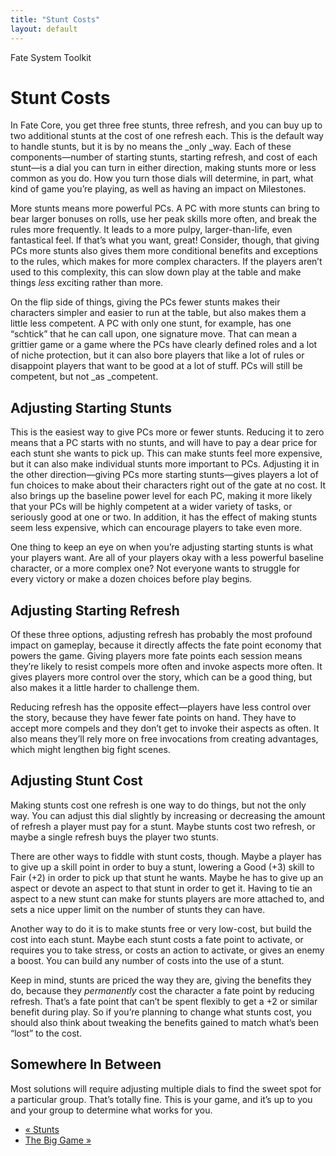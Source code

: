 ```yaml
---
title: "Stunt Costs"
layout: default
---
```

    
Fate System Toolkit

#  Stunt Costs

In Fate Core, you get three free stunts, three refresh, and you can buy up to
two additional stunts at the cost of one refresh each. This is the default way
to handle stunts, but it is by no means the _only _way. Each of these
components—number of starting stunts, starting refresh, and cost of each
stunt—is a dial you can turn in either direction, making stunts more or less
common as you do. How you turn those dials will determine, in part, what kind
of game you’re playing, as well as having an impact on Milestones.

More stunts means more powerful PCs. A PC with more stunts can bring to bear
larger bonuses on rolls, use her peak skills more often, and break the rules
more frequently. It leads to a more pulpy, larger-than-life, even fantastical
feel. If that’s what you want, great! Consider, though, that giving PCs more
stunts also gives them more conditional benefits and exceptions to the rules,
which makes for more complex characters. If the players aren’t used to this
complexity, this can slow down play at the table and make things _less_
exciting rather than more.

On the flip side of things, giving the PCs fewer stunts makes their characters
simpler and easier to run at the table, but also makes them a little less
competent. A PC with only one stunt, for example, has one “schtick” that he
can call upon, one signature move. That can mean a grittier game or a game
where the PCs have clearly defined roles and a lot of niche protection, but it
can also bore players that like a lot of rules or disappoint players that want
to be good at a lot of stuff. PCs will still be competent, but not _as
_competent.

## Adjusting Starting Stunts

This is the easiest way to give PCs more or fewer stunts. Reducing it to zero
means that a PC starts with no stunts, and will have to pay a dear price for
each stunt she wants to pick up. This can make stunts feel more expensive, but
it can also make individual stunts more important to PCs. Adjusting it in the
other direction—giving PCs more starting stunts—gives players a lot of fun
choices to make about their characters right out of the gate at no cost. It
also brings up the baseline power level for each PC, making it more likely
that your PCs will be highly competent at a wider variety of tasks, or
seriously good at one or two. In addition, it has the effect of making stunts
seem less expensive, which can encourage players to take even more.

One thing to keep an eye on when you’re adjusting starting stunts is what your
players want. Are all of your players okay with a less powerful baseline
character, or a more complex one? Not everyone wants to struggle for every
victory or make a dozen choices before play begins.

## Adjusting Starting Refresh

Of these three options, adjusting refresh has probably the most profound
impact on gameplay, because it directly affects the fate point economy that
powers the game. Giving players more fate points each session means they’re
likely to resist compels more often and invoke aspects more often. It gives
players more control over the story, which can be a good thing, but also makes
it a little harder to challenge them.

Reducing refresh has the opposite effect—players have less control over the
story, because they have fewer fate points on hand. They have to accept more
compels and they don’t get to invoke their aspects as often. It also means
they’ll rely more on free invocations from creating advantages, which might
lengthen big fight scenes.

## Adjusting Stunt Cost

Making stunts cost one refresh is one way to do things, but not the only way.
You can adjust this dial slightly by increasing or decreasing the amount of
refresh a player must pay for a stunt. Maybe stunts cost two refresh, or maybe
a single refresh buys the player two stunts.

There are other ways to fiddle with stunt costs, though. Maybe a player has to
give up a skill point in order to buy a stunt, lowering a Good (+3) skill to
Fair (+2) in order to pick up that stunt he wants. Maybe he has to give up an
aspect or devote an aspect to that stunt in order to get it. Having to tie an
aspect to a new stunt can make for stunts players are more attached to, and
sets a nice upper limit on the number of stunts they can have.

Another way to do it is to make stunts free or very low-cost, but build the
cost into each stunt. Maybe each stunt costs a fate point to activate, or
requires you to take stress, or costs an action to activate, or gives an enemy
a boost. You can build any number of costs into the use of a stunt.

Keep in mind, stunts are priced the way they are, giving the benefits they do,
because they _permanently_ cost the character a fate point by reducing
refresh. That’s a fate point that can’t be spent flexibly to get a +2 or
similar benefit during play. So if you’re planning to change what stunts cost,
you should also think about tweaking the benefits gained to match what’s been
“lost” to the cost.

## Somewhere In Between

Most solutions will require adjusting multiple dials to find the sweet spot
for a particular group. That’s totally fine. This is your game, and it’s up to
you and your group to determine what works for you.

  * [« Stunts](/fate-srd/fate-system-toolkit/stunts)
  * [The Big Game »](/fate-srd/fate-system-toolkit/big-game)

